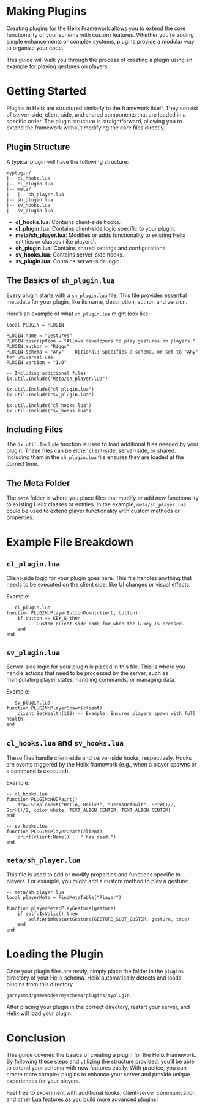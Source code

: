 # Making Plugins

Creating plugins for the Helix Framework allows you to extend the core functionality of your schema with custom features. Whether you’re adding simple enhancements or complex systems, plugins provide a modular way to organize your code.

This guide will walk you through the process of creating a plugin using an example for playing gestures on players.

# Getting Started

Plugins in Helix are structured similarly to the framework itself. They consist of server-side, client-side, and shared components that are loaded in a specific order. The plugin structure is straightforward, allowing you to extend the framework without modifying the core files directly.

## Plugin Structure

A typical plugin will have the following structure:

```
myplugin/
|-- cl_hooks.lua
|-- cl_plugin.lua
|-- meta/
|   |-- sh_player.lua
|-- sh_plugin.lua
|-- sv_hooks.lua
|-- sv_plugin.lua
```

- **cl_hooks.lua**: Contains client-side hooks.
- **cl_plugin.lua**: Contains client-side logic specific to your plugin.
- **meta/sh_player.lua**: Modifies or adds functionality to existing Helix entities or classes (like players).
- **sh_plugin.lua**: Contains shared settings and configurations.
- **sv_hooks.lua**: Contains server-side hooks.
- **sv_plugin.lua**: Contains server-side logic.

## The Basics of `sh_plugin.lua`

Every plugin starts with a `sh_plugin.lua` file. This file provides essential metadata for your plugin, like its name, description, author, and version.

Here’s an example of what `sh_plugin.lua` might look like:

```
local PLUGIN = PLUGIN

PLUGIN.name = "Gestures"
PLUGIN.description = "Allows developers to play gestures on players."
PLUGIN.author = "Riggs"
PLUGIN.schema = "Any" -- Optional: Specifies a schema, or set to "Any" for universal use.
PLUGIN.version = "1.0"

-- Including additional files
ix.util.Include("meta/sh_player.lua")

ix.util.Include("cl_plugin.lua")
ix.util.Include("sv_plugin.lua")

ix.util.Include("cl_hooks.lua")
ix.util.Include("sv_hooks.lua")
```

## Including Files

The `ix.util.Include` function is used to load additional files needed by your plugin. These files can be either client-side, server-side, or shared. Including them in the `sh_plugin.lua` file ensures they are loaded at the correct time.

## The Meta Folder

The `meta` folder is where you place files that modify or add new functionality to existing Helix classes or entities. In the example, `meta/sh_player.lua` could be used to extend player functionality with custom methods or properties.

# Example File Breakdown

## `cl_plugin.lua`

Client-side logic for your plugin goes here. This file handles anything that needs to be executed on the client side, like UI changes or visual effects.

Example:

```
-- cl_plugin.lua
function PLUGIN:PlayerButtonDown(client, button)
    if button == KEY_G then
        -- Custom client-side code for when the G key is pressed.
    end
end
```

## `sv_plugin.lua`

Server-side logic for your plugin is placed in this file. This is where you handle actions that need to be processed by the server, such as manipulating player states, handling commands, or managing data.

Example:

```
-- sv_plugin.lua
function PLUGIN:PlayerSpawn(client)
    client:SetHealth(100) -- Example: Ensures players spawn with full health.
end
```

## `cl_hooks.lua` and `sv_hooks.lua`

These files handle client-side and server-side hooks, respectively. Hooks are events triggered by the Helix framework (e.g., when a player spawns or a command is executed).

Example:

```
-- cl_hooks.lua
function PLUGIN:HUDPaint()
    draw.SimpleText("Hello, Helix!", "DermaDefault", ScrW()/2, ScrH()/2, color_white, TEXT_ALIGN_CENTER, TEXT_ALIGN_CENTER)
end

-- sv_hooks.lua
function PLUGIN:PlayerDeath(client)
    print(client:Name() .. " has died.")
end
```

## `meta/sh_player.lua`

This file is used to add or modify properties and functions specific to players. For example, you might add a custom method to play a gesture:

```
-- meta/sh_player.lua
local playerMeta = FindMetaTable("Player")

function playerMeta:PlayGesture(gesture)
    if self:IsValid() then
        self:AnimRestartGesture(GESTURE_SLOT_CUSTOM, gesture, true)
    end
end
```

# Loading the Plugin

Once your plugin files are ready, simply place the folder in the `plugins` directory of your Helix schema. Helix automatically detects and loads plugins from this directory.

```
garrysmod/gamemodes/myschema/plugins/myplugin
```

After placing your plugin in the correct directory, restart your server, and Helix will load your plugin.

# Conclusion

This guide covered the basics of creating a plugin for the Helix Framework. By following these steps and utilizing the structure provided, you’ll be able to extend your schema with new features easily. With practice, you can create more complex plugins to enhance your server and provide unique experiences for your players.

Feel free to experiment with additional hooks, client-server communication, and other Lua features as you build more advanced plugins!